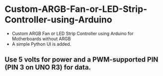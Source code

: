 # Custom-ARGB-Fan-or-LED-Strip-Controller-using-Arduino
- Custom ARGB Fan or LED Strip Controller using Arduino for Motherboards without ARGB
- A simple Python UI is added.



Use 5 volts for power and a PWM-supported PIN (PIN 3 on UNO R3) for data.
-----------------------------------------------------------------------
